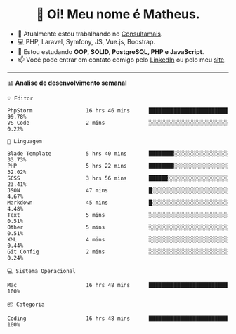 <h1 align="center">👋 Oi! Meu nome é Matheus.</h1>

- 🔭  Atualmente estou trabalhando no [Consultamais](https://consultamais.com.br/).
- 💻  PHP, Laravel, Symfony, JS, Vue.js, Boostrap.
- 🌱  Estou estudando **OOP, SOLID, PostgreSQL, PHP e JavaScript**.
- 📫  Você pode entrar em contato comigo pelo [LinkedIn](https://www.linkedin.com/in/matheuscamargoxavier/) ou pelo meu [site](https://matheuscamargo.co).

-------

📊  **Analise de desenvolvimento semanal**
```text
💡 Editor

PhpStorm                 16 hrs 46 mins      █████████████████████████     99.78%
VS Code                  2 mins              ░░░░░░░░░░░░░░░░░░░░░░░░░      0.22%
```
```text
💬 Linguagem

Blade Template           5 hrs 40 mins       ████████░░░░░░░░░░░░░░░░░     33.73%
PHP                      5 hrs 22 mins       ████████░░░░░░░░░░░░░░░░░     32.02%
SCSS                     3 hrs 56 mins       ██████░░░░░░░░░░░░░░░░░░░     23.41%
JSON                     47 mins             █░░░░░░░░░░░░░░░░░░░░░░░░      4.67%
Markdown                 45 mins             █░░░░░░░░░░░░░░░░░░░░░░░░      4.48%
Text                     5 mins              ░░░░░░░░░░░░░░░░░░░░░░░░░      0.51%
Other                    5 mins              ░░░░░░░░░░░░░░░░░░░░░░░░░      0.51%
XML                      4 mins              ░░░░░░░░░░░░░░░░░░░░░░░░░      0.44%
Git Config               2 mins              ░░░░░░░░░░░░░░░░░░░░░░░░░      0.24%
```
```text
💻 Sistema Operacional

Mac                      16 hrs 48 mins      █████████████████████████       100%
```
```text
📦 Categoria

Coding                   16 hrs 48 mins      █████████████████████████       100%
```
